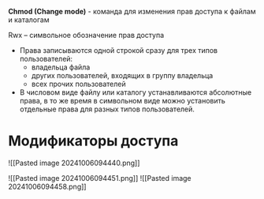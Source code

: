 **Chmod (Change mode)** - команда для изменения прав доступа к файлам и каталогам

Rwx – символьное обозначение прав доступа

- Права записываются одной строкой сразу для трех типов пользователей:
    - владельца файла
    - других пользователей, входящих в группу владельца
    - всех прочих пользователей
- В числовом виде файлу или каталогу устанавливаются абсолютные права, в то же время в символьном виде можно установить отдельные права для разных типов пользователей.

# Модификаторы доступа 
![[Pasted image 20241006094440.png]]

![[Pasted image 20241006094451.png]]
![[Pasted image 20241006094458.png]]
